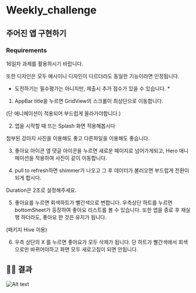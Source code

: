 # Weekly_challenge

## 주어진 앱 구현하기


### Requirements
16일차 과제를 활용하시기 바랍니다.

또한 디자인은 모두 예시이니 디자인이 다르더라도 동일한 기능이라면 인정됩니다.



* 도전하기는 필수평가는 아니지만, 제출시 추가 점수가 있을 수 있습니다. *



1. AppBar title을 누르면 GridView의 스크롤이 최상단으로 이동합니다.

(단 애니메이션이 적용되어 부드럽게 올라가야합니다.)



2. 앱을 시작할 때 뜨는 Splash 화면 적용해봅시다

첨부된 강아지 사진을 이용해도 좋고 다른파일을 이용해도 좋습니다.



3. 좋아요 아이콘 옆 댓글 아이콘을 누르면 새로운 페이지로 넘어가게되고, Hero 애니메이션을 적용하여 사진이 같이 이동합니다.



4. pull to refresh하면 shimmer가 나오고 그 후 데이터가 불러오면 부드럽게 전환이 되게 합시다.

Duration은 2초로 설정해주세요.



5. 좋아요를 누르면 회색하트가 빨간색으로 변합니다. 우측상단 하트를 누르면 bottomSheet가 등장하여 좋아요 리스트를 볼 수 있습니다. 또한 앱을 종료 후 재실행 하더라도, 좋아요 한 것은 유지가 됩니다.

(패키지 Hive 이용)



6. 우측 상단의 X 를 누르면 좋아요가 모두 삭제가 됩니다. 단 하트가 빨간색에서 회색으로만 바뀌어야하고 화면 모두 새로고침이 되면 안됩니다.

## 🧑‍💻 결과

![Alt text](<Simulator Screen Recording - iPhone 14 Pro Max - 2023-07-31 at 22.07.07.gif>)